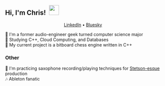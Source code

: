 ## Hi, I'm Chris!&nbsp; <img src="https://github.com/user-attachments/assets/411a2836-f9d8-4a82-9451-99195cb903fd" width="32">

<p align="center">
  <a href="https://www.linkedin.com/in/cjb543">LinkedIn</a> •
  <a href="https://bsky.app/profile/prodbybenson.bsky.social">Bluesky</a>
</p>

  🤖 I'm a former audio-engineer geek turned computer science major\
  🧐 Studying C++, Cloud Computing, and Databases \
  👀 My current project is a bitboard chess engine written in C++
  
### Other
  🎷 I'm practicing saxophone recording/playing techniques for [Stetson-esque](https://youtu.be/KJHr2DlRog8?si=peXXXe_2htH2GEeg) production\
  🎶 Ableton fanatic
    
